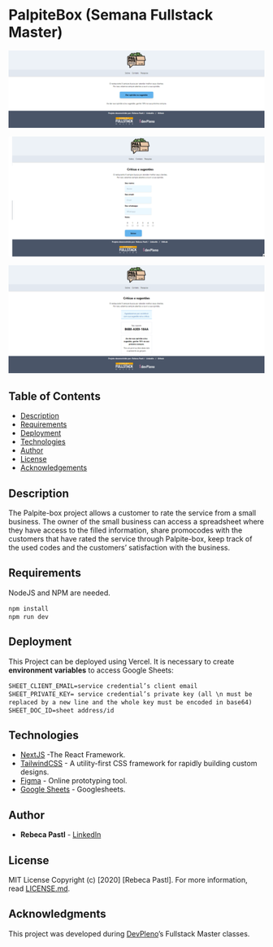# PalpiteBox (Semana Fullstack Master)

![Preview](https://github.com/RebecaPastl/palpite-box/blob/master/public/images/index.png)

![Preview](https://github.com/RebecaPastl/palpite-box/blob/master/public/images/pesquisa.png)

![Preview](https://github.com/RebecaPastl/palpite-box/blob/master/public/images/cupom.png)

## Table of Contents
* [Description](#description)
* [Requirements](#requirements)
* [Deployment](#deployment)
* [Technologies](#technologies)
* [Author](#author)
* [License](#license)
* [Acknowledgements](#acknowledgments)

## Description

The Palpite-box project allows a customer to rate the service from a small business. The owner of the small business can access a spreadsheet where they have access to the filled information, share promocodes with the customers that have rated the service through Palpite-box, keep track of the used codes and the customers’ satisfaction with the business.

## Requirements

NodeJS and NPM are needed.

```
npm install
npm run dev
```

## Deployment
This Project can be deployed using Vercel.
It is necessary to create **environment variables** to access Google Sheets:
```
SHEET_CLIENT_EMAIL=service credential’s client email
SHEET_PRIVATE_KEY= service credential’s private key (all \n must be replaced by a new line and the whole key must be encoded in base64)
SHEET_DOC_ID=sheet address/id
```

## Technologies

* [NextJS](https://nextjs.org/) -The React Framework.
* [TailwindCSS](https://tailwindcss.com/) - A utility-first CSS framework for
rapidly building custom designs.
* [Figma](https://figma.com/) - Online prototyping tool.
* [Google Sheets](https://drive.google.com) - Googlesheets.

## Author

* **Rebeca Pastl** - [LinkedIn](https://www.linkedin.com/in/rebeca-pastl/)

## License

MIT License 
Copyright (c) [2020] [Rebeca Pastl].
For more information, read [LICENSE.md](LICENSE.md).

## Acknowledgments
This project was developed during [DevPleno](https://devpleno.com/)’s Fullstack Master classes.
